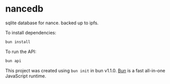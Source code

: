 # nancedb

sqlite database for nance. backed up to ipfs.

To install dependencies:

```bash
bun install
```

To run the API:

```bash
bun api
```

This project was created using `bun init` in bun v1.1.0. [Bun](https://bun.sh) is a fast all-in-one JavaScript runtime.
